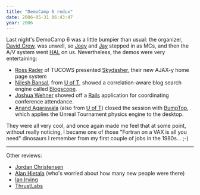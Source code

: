 ```yaml
---
title: "DemoCamp 6 redux"
date: 2006-05-31 06:43:47
year: 2006
---
```

Last night's DemoCamp 6 was a little bumpier than usual: the organizer, <a href="http://davidcrow.ca/">David Crow</a>, was unwell, so <a href="http://www.radiantcore.com/">Joey</a> and <a href="http://www.radiantcore.com/">Jay</a> stepped in as MCs, and then the A/V system went <a href="http://en.wikipedia.org/wiki/HAL_9000">HAL</a> on us.  Nevertheless, the demos were very entertaining:
<ul>
  <li><a href="http://www.tucows.com">Ross Rader</a> of TUCOWS presented <a href="http://start.tucows.com/">Skydasher</a>, their new AJAX-y home page system</li>
  <li><a href="http://queens.db.toronto.edu/~nilesh/">Nilesh Bansal</a>, from <a href="http://www.cs.utoronto.ca">U of T</a>, showed a correlation-aware blog search engine called <a href="http://queens.db.toronto.edu/project/blogs/">Blogscope</a>.</li>
  <li><a href="http://www.thewehners.net/joshua/">Joshua Wehner</a> showed off a <a href="http://www.rubyonrails.org">Rails</a> application for coordinating conference attendance.</li>
  <li><a href="http://honeybrown.ca/">Anand Agarawala</a> (also from <a href="http://www.cs.utoronto.ca">U of T</a>) closed the session with <a href="http://honeybrown.ca/Pubs/BumpTop.html">BumpTop</a>, which applies the Unreal Tournament physics engine to the desktop.</li>
</ul>
They were all very cool, and once again made me feel that at some point, without really noticing, I became one of those "Fortran on a VAX is all you need" dinosaurs I remember from my first couple of jobs in the 1980s… ;-)

<hr />Other reviews:
<ul>
  <li><a href="http://thebigjc.org/articles/2006/05/30/democamp6">Jordan Christensen</a></li>
  <li><a href="http://alanhietala.blogspot.com/2006/05/democamp-6-thoughts.html">Alan Hietala</a> (who's worried about how many new people were there)<a href="http://alanhietala.blogspot.com/2006/05/democamp-6-thoughts.html">
</a></li>
  <li><a href="http://www.falsepositives.com/index.php/2006/05/30/torcampdemocamp-6-the-demo-gods-bite-back/">Ian Irving</a></li>
  <li><a href="http://www.thrustlabs.com/blog/2006/05/31/democamp6/">ThrustLabs</a></li>
</ul>
